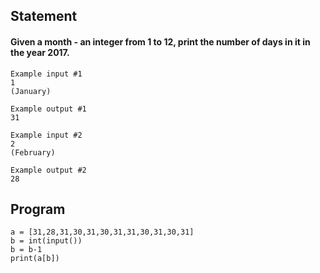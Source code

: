 ## Statement
#### Given a month - an integer from 1 to 12, print the number of days in it in the year 2017.
```
Example input #1
1
(January)

Example output #1
31

Example input #2
2
(February)

Example output #2
28
```
## Program
```
a = [31,28,31,30,31,30,31,31,30,31,30,31] 
b = int(input())
b = b-1
print(a[b])
```
